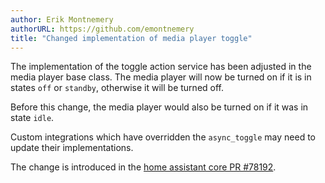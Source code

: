 ```yaml
---
author: Erik Montnemery
authorURL: https://github.com/emontnemery
title: "Changed implementation of media player toggle"
---
```


The implementation of the toggle action service has been adjusted in the media player base class.
The media player will now be turned on if it is in states `off` or `standby`, otherwise it will be
turned off.

Before this change, the media player would also be turned on if it was in state `idle`.

Custom integrations which have overridden the `async_toggle` may need to update their implementations.

The change is introduced in the [home assistant core PR #78192](https://github.com/home-assistant/core/pull/78192).
